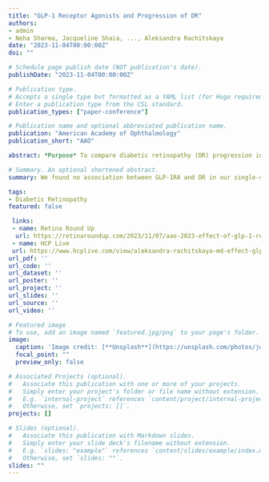 ```yaml
---
title: "GLP-1 Receptor Agonists and Progression of DR"
authors:
- admin
- Neha Sharma, Jacqueline Shaia, ..., Aleksandra Rachitskaya
date: "2023-11-04T00:00:00Z"
doi: ""

# Schedule page publish date (NOT publication's date).
publishDate: "2023-11-04T00:00:00Z"

# Publication type.
# Accepts a single type but formatted as a YAML list (for Hugo requirements).
# Enter a publication type from the CSL standard.
publication_types: ["paper-conference"]

# Publication name and optional abbreviated publication name.
publication: "American Academy of Ophthalmology"
publication_short: "AAO"

abstract: *Purpose* To compare diabetic retinopathy (DR) progression in patients on GLP-1 receptor agonists (GLP-1RA) to those on SGLT-2 inhibitors (SGLT-2I) given prior reports of paradoxical “early worsening” of DR associated with GLP-1RA. <br> <br> *Methods* Patients seen at a tertiary referral center on GLP-1RA or SGLT-2I from 2012 to 2023 were included. A multivariable logistic regression model evaluated the odds of DR worsening, defined by ICD-10 code changes, between the drugs.  <br> <br> *Results* Among 1,191 patients on GLP-1RA and SGLT-2I, the only difference in baseline characteristics, including age, HbA1C, and DR severity, was higher BMI in GLP-1RA users (37kg/m2 vs 34 kg/m2, p<0.001). There was no difference in DR worsening between GLP-1RA vs SGLT-2I users (OR=1.50, 95% CI 0.81-2.91, p=0.2). The most frequent events were development of any DR from baseline no DR (37% of worsening events), vitreous hemorrhage or retinal detachment development from baseline proliferative DR (PDR) (22%), and progression to PDR (21%). No difference between the drugs was observed in these events (p>0.05).  <br> <br> *Conclusion* In our study, DR worsening was not associated with GLP-1RA compared to SGLT-2I. 

# Summary. An optional shortened abstract.
summary: We found no association between GLP-1RA and DR in our single-center study.

tags:
- Diabetic Retinopathy
featured: false

 links:
 - name: Retina Round Up
  url: https://retinaroundup.com/2023/11/07/aao-2023-effect-of-glp-1-receptor-agonists-on-diabetic-retinopathy/
 - name: HCP Live
 url: https://www.hcplive.com/view/aleksandra-rachitskaya-md-effect-glp-1-agonists-diabetic-retinopathy
url_pdf: ''
url_code: ''
url_dataset: ''
url_poster: ''
url_project: ''
url_slides: ''
url_source: ''
url_video: ''

# Featured image
# To use, add an image named `featured.jpg/png` to your page's folder. 
image:
  caption: 'Image credit: [**Unsplash**](https://unsplash.com/photos/jdD8gXaTZsc)'
  focal_point: ""
  preview_only: false

# Associated Projects (optional).
#   Associate this publication with one or more of your projects.
#   Simply enter your project's folder or file name without extension.
#   E.g. `internal-project` references `content/project/internal-project/index.md`.
#   Otherwise, set `projects: []`.
projects: []

# Slides (optional).
#   Associate this publication with Markdown slides.
#   Simply enter your slide deck's filename without extension.
#   E.g. `slides: "example"` references `content/slides/example/index.md`.
#   Otherwise, set `slides: ""`.
slides: ""
---
```

